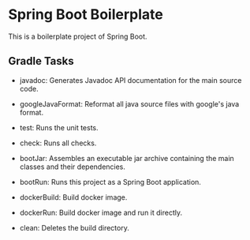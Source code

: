 # Spring Boot Boilerplate

This is a boilerplate project of Spring Boot.

## Gradle Tasks

* javadoc: Generates Javadoc API documentation for the main source code.

* googleJavaFormat: Reformat all java source files with google's java format.

* test: Runs the unit tests.
* check: Runs all checks.

* bootJar: Assembles an executable jar archive containing the main classes and their dependencies.
* bootRun: Runs this project as a Spring Boot application.

* dockerBuild: Build docker image.
* dockerRun: Build docker image and run it directly.

* clean: Deletes the build directory.
